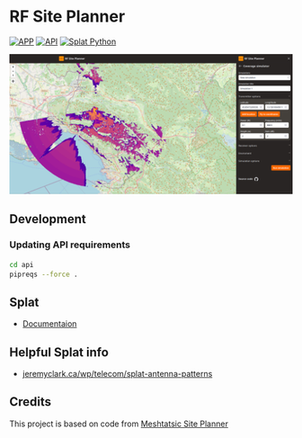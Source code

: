 # RF Site Planner
<a href="https://hub.docker.com/r/komelt/rf-site-planner-app" target="_blank">![APP](https://img.shields.io/badge/APP-blue?logo=Docker)</a>
<a href="https://hub.docker.com/r/komelt/rf-site-planner-api" target="_blank">![API](https://img.shields.io/badge/API-blue?logo=Docker)</a>
<a href="https://hub.docker.com/r/komelt/splat-python" target="_blank">![Splat Python](https://img.shields.io/badge/Splat_Python-blue?logo=Docker)</a>

![App screenshot](./assets/screenshot.png)

## Development

### Updating API requirements
```bash
cd api
pipreqs --force .
```

## Splat
- [Documentaion](https://www.qsl.net/kd2bd/splat.pdf)

## Helpful Splat info
- [jeremyclark.ca/wp/telecom/splat-antenna-patterns](https://jeremyclark.ca/wp/telecom/splat-antenna-patterns/)

## Credits
This project is based on code from [Meshtatsic Site Planner](https://github.com/meshtastic/meshtastic-site-planner)